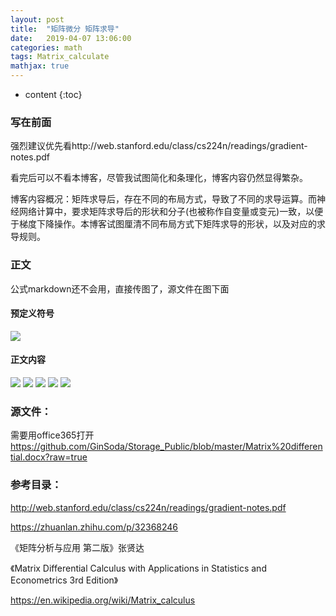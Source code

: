 ```yaml
---
layout: post
title:  "矩阵微分 矩阵求导"
date:   2019-04-07 13:06:00
categories: math
tags: Matrix_calculate
mathjax: true
---
```


* content
{:toc}
### 写在前面

强烈建议优先看http://web.stanford.edu/class/cs224n/readings/gradient-notes.pdf

看完后可以不看本博客，尽管我试图简化和条理化，博客内容仍然显得繁杂。

博客内容概况：矩阵求导后，存在不同的布局方式，导致了不同的求导运算。而神经网络计算中，要求矩阵求导后的形状和分子(也被称作自变量或变元)一致，以便于梯度下降操作。本博客试图厘清不同布局方式下矩阵求导的形状，以及对应的求导规则。



### 正文
公式markdown还不会用，直接传图了，源文件在图下面

#### 预定义符号
![](https://raw.githubusercontent.com/GinSoda/Storage_Public/master/2019-04-07-1.jpg)

#### 正文内容
![](https://raw.githubusercontent.com/GinSoda/Storage_Public/master/2019-04-07-2.jpg)
![](https://raw.githubusercontent.com/GinSoda/Storage_Public/master/2019-04-07-3.jpg)
![](https://raw.githubusercontent.com/GinSoda/Storage_Public/master/2019-04-07-4.jpg)
![](https://raw.githubusercontent.com/GinSoda/Storage_Public/master/2019-04-07-5.jpg)
![](https://raw.githubusercontent.com/GinSoda/Storage_Public/master/2019-04-07-6.jpg)

### 源文件：
需要用office365打开
https://github.com/GinSoda/Storage_Public/blob/master/Matrix%20differential.docx?raw=true

### 参考目录：
http://web.stanford.edu/class/cs224n/readings/gradient-notes.pdf

https://zhuanlan.zhihu.com/p/32368246

《矩阵分析与应用 第二版》张贤达

《Matrix Differential Calculus with Applications in Statistics and Econometrics 3rd Edition》

https://en.wikipedia.org/wiki/Matrix_calculus
